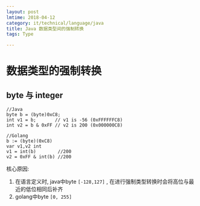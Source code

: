```yaml
---
layout: post
lmtime: 2018-04-12
category: it/technical/language/java
title: Java 数据类型间的强制转换
tags: Type

---
```


# 数据类型的强制转换

## byte 与 integer

```
//Java
byte b = (byte)0xC8;
int v1 = b;       // v1 is -56 (0xFFFFFFC8)
int v2 = b & 0xFF // v2 is 200 (0x000000C8)
```

```
//Golang
b := (byte)(0xC8)
var v1,v2 int
v1 = int(b)        //200
v2 = 0xFF & int(b) //200
```

核心原因:

1. 在语言定义时, java中byte `[-128,127]` , 在进行强制类型转换时会将高位与最近的低位相同后补齐
2. golang中byte `[0, 255]`

